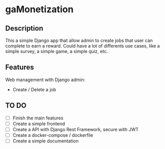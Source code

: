 # gaMonetization

## Description
This a simple Django app that allow admin to create jobs that user can complete to earn a reward. Could have a lot of differents use cases, like a simple survey, a simple game, a simple quiz, etc.

## Features
Web management with Django admin:
- Create / Delete a job

## TO DO
- [ ] Finish the main features
- [ ] Create a simple frontend
- [ ] Create a API with Django Rest Framework, secure with JWT
- [ ] Create a docker-compose / dockerfile
- [ ] Create a simple documentation